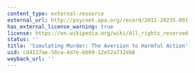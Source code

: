 ```yaml
---
content_type: external-resource
external_url: http://psycnet.apa.org/record/2011-20235-001
has_external_license_warning: true
license: https://en.wikipedia.org/wiki/All_rights_reserved
status: ''
title: 'Simulating Murder: The Aversion to Harmful Action'
uid: cd4117ae-58ca-4d7e-bb69-12e52a732eb0
wayback_url: ''
---
```


